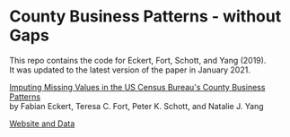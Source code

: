 # County Business Patterns - without Gaps
This repo contains the code for Eckert, Fort, Schott, and Yang (2019).  
It was updated to the latest version of the paper in January 2021.  

[Imputing Missing Values in the US Census Bureau's County Business Patterns](http://www.fpeckert.me/cbp/efsy.pdf)  
by Fabian Eckert, Teresa C. Fort, Peter K. Schott, and Natalie J. Yang  

[Website and Data](http://www.fpeckert.me/cbp/) 
